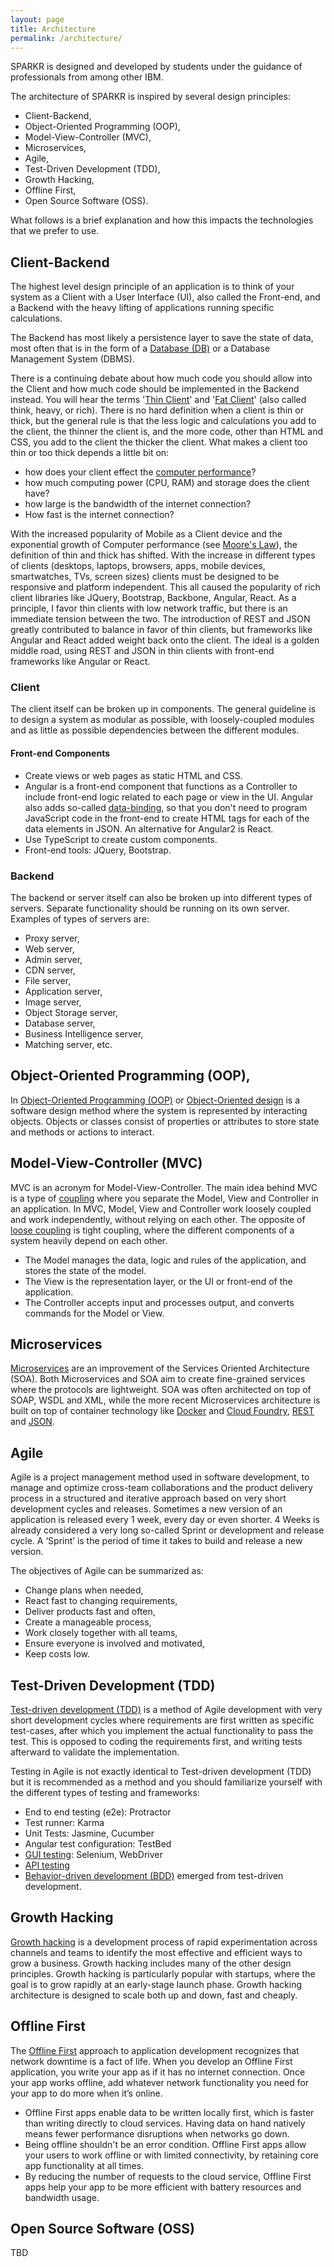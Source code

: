 ```yaml
---
layout: page
title: Architecture
permalink: /architecture/
---
```

SPARKR is designed and developed by students under the guidance of professionals from among other IBM.

The architecture of SPARKR is inspired by several design principles:
* Client-Backend,
* Object-Oriented Programming (OOP),
* Model-View-Controller (MVC),
* Microservices,
* Agile,
* Test-Driven Development (TDD),
* Growth Hacking,
* Offline First,
* Open Source Software (OSS).

What follows is a brief explanation and how this impacts the technologies that we prefer to use.  

## Client-Backend
The highest level design principle of an application is to think of your system as a Client with a User Interface (UI), also called the Front-end, and a Backend with the heavy lifting of applications running specific calculations.

The Backend has most likely a persistence layer to save the state of data, most often that is in the form of a [Database (DB)](https://en.wikipedia.org/wiki/Database) or a Database Management System (DBMS).

There is a continuing debate about how much code you should allow into the Client and how much code should be implemented in the Backend instead. You will hear the terms '[Thin Client](https://en.wikipedia.org/wiki/Thin_client)' and '[Fat Client](https://en.wikipedia.org/wiki/Fat_client)' (also called think, heavy, or rich). There is no hard definition when a client is thin or thick, but the general rule is that the less logic and calculations you add to the client, the thinner the client is, and the more code, other than HTML and CSS, you add to the client the thicker the client. What makes a client too thin or too thick depends a little bit on:
* how does your client effect the [computer performance](https://en.wikipedia.org/wiki/Computer_performance)?
* how much computing power (CPU, RAM) and storage  does the client have?
* how large is the bandwidth of the internet connection?
* How fast is the internet connection?

With the increased popularity of Mobile as a Client device and the exponential growth of Computer performance (see [Moore's Law](https://en.wikipedia.org/wiki/Moore%27s_law)), the definition of thin and thick has shifted. With the increase in different types of clients (desktops, laptops, browsers, apps, mobile devices, smartwatches, TVs, screen sizes) clients must be designed to be responsive and platform independent. This all caused the popularity of rich client libraries like JQuery, Bootstrap, Backbone, Angular, React. As a principle, I favor thin clients with low network traffic, but there is an immediate tension between the two. The introduction of REST and JSON greatly contributed to balance in favor of thin clients, but frameworks like Angular and React added weight back onto the client. The ideal is a golden middle road, using REST and JSON in thin clients with front-end frameworks like Angular or React.

### Client

The client itself can be broken up in components. The general guideline is to design a system as modular as possible, with loosely-coupled modules and as little as possible dependencies between the different modules.  

#### Front-end Components

* Create views or web pages as static HTML and CSS.
* Angular is a front-end component that functions as a Controller to include front-end logic related to each page or view in the UI. Angular also adds so-called [data-binding](https://en.wikipedia.org/wiki/Data_binding), so that you don't need to program JavaScript code in the front-end to create HTML tags for each of the data elements in JSON. An alternative for Angular2 is React.
* Use TypeScript to create custom components.
* Front-end tools: JQuery, Bootstrap.

### Backend

The backend or server itself can also be broken up into different types of servers. Separate functionality should be running on its own server. Examples of types of servers are:

* Proxy server,
* Web server,
* Admin server,
* CDN server,
* File server,
* Application server,
* Image server,
* Object Storage server,
* Database server,
* Business Intelligence server,
* Matching server, etc.

## Object-Oriented Programming (OOP),

In [Object-Oriented Programming (OOP)](https://en.wikipedia.org/wiki/Coupling_(computer_programming)) or [Object-Oriented design](https://en.wikipedia.org/wiki/Object-oriented_design) is a software design method where the system is represented by interacting objects. Objects or classes consist of properties or attributes to store state and methods or actions to interact.

## Model-View-Controller (MVC)

MVC is an acronym for Model-View-Controller. The main idea behind MVC is a type of [coupling](https://en.wikipedia.org/wiki/Coupling_(computer_programming)) where you separate the Model, View and Controller in an application. In MVC, Model, View and Controller work loosely coupled and work independently, without relying on each other. The opposite of [loose coupling](https://en.wikipedia.org/wiki/Loose_coupling) is tight coupling, where the different components of a system heavily depend on each other.

* The Model manages the data, logic and rules of the application, and stores the state of the model.
* The View is the representation layer, or the UI or front-end of the application.
* The Controller accepts input and processes output, and converts commands for the Model or View.

## Microservices

[Microservices](https://en.wikipedia.org/wiki/Microservices) are an improvement of the Services Oriented Architecture (SOA). Both Microservices and SOA aim to create fine-grained services where the protocols are lightweight. SOA was often architected on top of SOAP, WSDL and XML, while the more recent Microservices architecture is built on top of container technology like [Docker](https://en.wikipedia.org/wiki/Docker_(software)) and [Cloud Foundry](https://en.wikipedia.org/wiki/Cloud_Foundry), [REST](https://en.wikipedia.org/wiki/Representational_state_transfer) and [JSON](https://en.wikipedia.org/wiki/JSON).


## Agile

Agile is a project management method used in software development, to manage and optimize cross-team collaborations and the product delivery process in a structured and iterative approach based on very short development cycles and releases. Sometimes a new version of an application is released every 1 week, every day or even shorter. 4 Weeks is already considered a very long so-called Sprint or development and release cycle. A ‘Sprint’ is the period of time it takes to build and release a new version.

The objectives of Agile can be summarized as:

* Change plans when needed,
* React fast to changing requirements,
* Deliver products fast and often,
* Create a manageable process,
* Work closely together with all teams,
* Ensure everyone is involved and motivated,
* Keep costs low.

## Test-Driven Development (TDD)

[Test-driven development (TDD)](https://en.wikipedia.org/wiki/Test-driven_development) is a method of Agile development with very short development cycles where requirements are first written as specific test-cases, after which you implement the actual functionality to pass the test. This is opposed to coding the requirements first, and writing tests afterward to validate the implementation.

Testing in Agile is not exactly identical to Test-driven development (TDD) but it is recommended as a method and you should familiarize yourself with the different types of testing and frameworks:

* End to end testing (e2e): Protractor
* Test runner: Karma
* Unit Tests: Jasmine, Cucumber
* Angular test configuration: TestBed
* [GUI testing](https://en.wikipedia.org/wiki/Graphical_user_interface_testing): Selenium, WebDriver
* [API testing](https://en.wikipedia.org/wiki/API_testing)
* [Behavior-driven development (BDD)](https://en.wikipedia.org/wiki/Behavior-driven_development) emerged from test-driven development.


## Growth Hacking

[Growth hacking](https://en.wikipedia.org/wiki/Growth_hacking) is a development process of rapid experimentation across channels and teams to identify the most effective and efficient ways to grow a business. Growth hacking includes many of the other design principles. Growth hacking is particularly popular with startups, where the goal is to grow rapidly at an early-stage launch phase. Growth hacking architecture is designed to scale both up and down, fast and cheaply.

## Offline First

The [Offline First](https://www.ibm.com/analytics/us/en/technology/offline-first) approach to application development recognizes that network downtime is a fact of life. When you develop an Offline First application, you write your app as if it has no internet connection. Once your app works offline, add whatever network functionality you need for your app to do more when it’s online.

* Offline First apps enable data to be written locally first, which is faster than writing directly to cloud services. Having data on hand natively means fewer performance disruptions when networks go down.
* Being offline shouldn't be an error condition. Offline First apps allow your users to work offline or with limited connectivity, by retaining core app functionality at all times.
* By reducing the number of requests to the cloud service, Offline First apps help your app to be more efficient with battery resources and bandwidth usage.

## Open Source Software (OSS)

TBD
